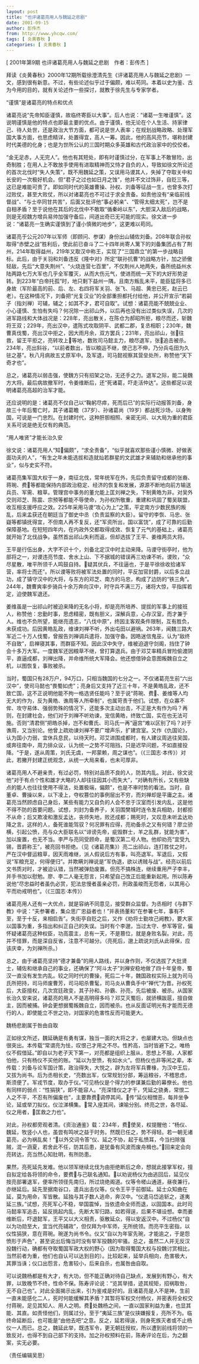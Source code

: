 ```yaml
---
layout: post
title: "也评诸葛亮用人与魏延之悲剧"
date: 2001-09-15
author: 彭传杰
from: http://www.yhcqw.com/
tags: [ 炎黄春秋 ]
categories: [ 炎黄春秋 ]
---
```



[ 2001年第9期 也评诸葛亮用人与魏延之悲剧　作者：彭传杰 ]


拜读《炎黄春秋》2000年12期所载徐澄清先生《评诸葛亮用人与魏延之悲剧》一文，感到很有新意。不过，有些论述似乎过于偏颇，难以苟同。本着以史为鉴、古为今用的目的，就有关论述作一些探讨，就教于徐先生与专家学者。

“谨慎”是诸葛亮的特点和优点


诸葛亮说“先帝知臣谨慎，故临终寄臣以大事”。后人也说：“诸葛一生唯谨慎”。这说明谨慎是他的特点也即最主要的优点。由于谨慎，他无论在个人生活、持家律己、待人处世，还是政治大节方面，都可说是世人表率；在规划战略政略、处理军国大事方面，也思虑精详，处置得宜，高人一筹。因此，他的高风亮节，堪称封建时代美德的化身；也是为世所公认的三国时期众多英雄和古代政治家中的佼佼者。


“金无足赤，人无完人”。他也有其短处，即有时谨慎过分，在军事上不敢冒险，出奇制胜；在用人上不敢放手使用有进取精神而又恃才自负的人，导致如徐文所论述的首次北伐时“失人失策”，既不用魏延之策，又误用马谡其人，失掉了夺取关中和长安的一次极好机会。但“君子之过也如日月之蚀”，他并不文过饰非，自贬三等，这已是难能可贵了。即如同时代的英雄曹操、孙权、刘备等征战一生，也曾多次打过败仗，甚至大败仗，所以对诸葛亮也不可过于求全责备。如责他没有“亲临前线督战”、“与士卒同甘共苦”，后面又批评他“事必躬亲”、“管得太细太死”，岂不是自相矛盾？至于说他在其后的北伐中不敢取“循秦岭以东”，大胆深入敌后的战略，则是无视魏方增兵易帅加强守备后，间道出奇已无可能的现实。徐文进一步说：“诸葛亮一生确实谨慎到了谨小慎微的地步”，这更难以苟同。


诸葛亮于公元207年以军师（即顾问、参谋）身份出山辅佐刘备。208年联合孙权取得“赤壁之战”胜利后，使此前已奋斗了二十四年尚寄人篱下的刘备集团占有了荆州，214年取得益州，219年又取汉中称王，实现了“三国鼎立”的第一步战略目标。此后，由于关羽和刘备违反《隆中对》所定“联孙抗曹”的战略方针，加之骄傲轻敌，先后“大意失荆州”、“火烧连营七百里”，不仅荆州人地两失，备所统益州水陆两路七万大军也几乎全军覆灭，从而大伤元气，使进而统一天下的大好形势逆转。到223年“白帝托孤”时，地只剩下益州一隅，且南方叛乱未平，能臣猛将多已身故（军阶最高的前、后、左、右四将军关羽、张飞、马超、黄忠已死，赵云已老）。在这种情况下，刘备把“光复汉业”的全部重担都托付给他，并公开宣示“若嗣子（指刘禅）可辅，辅之；如其不才，君可自取”。试想：诸葛亮能不兢兢业业、小心谨慎、生怕有失吗？何况除一出祁山外，以后再也没有出过类似失误，几次的进军路线和大体战况是：228年，亮出散关，在陈仓为郝昭所拒，粮尽而还，斩魏将王双；229年，亮出汉中，遣陈式攻取阴平、武都二郡，复丞相职；230年，魏曹真伐蜀，亮出汉中拒之，因大雨月余，双方罢兵；231年，亮出祁山，张往救，留王平拒之，亮转攻上等地，数败司马懿主力，粮尽退军，张追击被杀。234年，亮出斜谷，“以前者数出，皆以粮运不继，使己志不伸，乃分兵屯田为久驻之基”。秋八月病故五丈原军中。及军退，司马懿视察其营垒处所，称赞他“天下奇才也”。


总之，诸葛亮以弱击强，使魏方只有招架之功，无还手之力。退军之际，能二毙魏方大将。最后病故撤军时，令姜维断后，还“死诸葛，吓走活仲达”。这些都足以说明诸葛亮高超的治军才能。


还应说明的是：诸葛亮不仅自己以“鞠躬尽瘁，死而后已”的实际行动报答刘备，身故三十年后蜀亡时，其子诸葛瞻（37岁）、孙诸葛尚（19岁）都战死沙场，以身殉国，可说是一门忠烈。在封建时代，这种肝胆相照、亲密无间、以大局为重的君臣关系可说是绝无仅有的典范。

“用人唯贤”才能长治久安


徐文说：诸葛亮用人“知偏颇”，“求全责备”，“似乎就喜欢那些谨小慎微、好做表面功夫的人”，“有生之年未能选拔和造就灿若群星的文武雄才来辅助和继承他的事业”，似与史实不符。


诸葛亮集军国大权于一身，南征北伐，常年统军在外，先后负责留守成都的张裔、蒋琬、费等都能保持内部政治稳定、经济的恢复和发展，源源不断地向前方输送兵员、军需、粮草。管理宫中事务的董允能上匡刘禅之失，下制黄皓为非。对吴外交则邓芝、陈震、宗预等都能不辱使命，为孙权所敬重，重建和巩固了蜀吴联盟，收互相支援呼应之效。225年采用马谡“攻心为上”之策，平定南方少数民族的叛乱，后来孟获还在朝廷当了御史中丞（负责监察的大臣）。留守的李恢、马忠、张嶷等都镇抚得宜，不但南人再不复反，还“军资所出，国以富饶”，成了可靠的后勤保障基地。在短短四年内，在内政外交都取得成效、恢复了元气的基础上，诸葛亮就开始了北伐战争。虽然首出祁山失利而返，但却选拔了王平、姜维两员大将。


王平是行伍出身，大字不识十个，刘备北定汉中时主动来降。马谡守街亭时，他为部将之一，对谡违亮节度、舍水上山、下不据城的错误再三劝谏不听。谡败，“众尽星散，唯平所领千人鸣鼓自持。疑其伏兵，不往逼也，于是平徐徐收拾诸军营，率将士而还”。所以谡等败将被军法处置的同时，平反加官封爵，以后多立战功，成了镇守汉中的大将，与东方的邓芝、南方的马忠，构成了边防的“铁三角”。244年，魏曹爽率步骑兵十余万奔向汉中，时守兵不满三万，诸将大惊，平指挥若定，迫使魏军退还。


姜维虽是一出祁山时被迫来降的无名小将，却是亮所培养、提拔的军事上的接班人，称赞他：忠勤时事，思虑精密，既有胆义，深解兵意，心存汉室，而才兼于人。维也不负所望，能继亮遗志，“八伐中原”，终因主客观条件限制，互有胜负，未获成功。后因黄皓乱政，维谏刘禅不听，外出屯田以避祸。263年，闻魏三路大军近二十万人伐蜀，曾报告刘禅调兵遣将，加强守备。因皓迷信鬼巫，认为“敌终不自致”，启禅寝其事，而群臣不知。因此汉中失守，维被迫退守剑阁，挡住了钟会十多万大军。一度魏军还因粮草不继，曾打算退兵。由于邓艾率精兵冒险偷渡阴平，直逼成都，刘禅出降，并命维所统大军降会。他还想借钟会意图叛魏自立之机，以图恢复，事败被杀。


当时，蜀国只有28万户，94万口，只相当魏国的七分之一。不仅诸葛亮生前“六出汉中”，使司马懿也“畏蜀如虎”；亮身后又支持了近三十年，不是黄皓乱政，还不致亡国，这不正说明他能不拘一格选贤任能吗？至于说“蒋琬、费、姜维等人均无大的作为，反为黄皓、谯周等人所牵制”，也属苛责于他们。试想，在众寡不侔、攻守易体、强弱势殊的情况下，还能多次主动出击，不正是大有作为吗？再则，在封建社会，他们对于刘禅不听劝谏，宠信黄皓，终致亡国，实在也无法可施。否则“清君侧”把皓杀掉，岂不和曹氏、司马氏一再“逼宫”难以区别了吗？对于谯周，又当别论。他曾上疏劝谏刘禅不要广增声乐，扩建宫室。又作《仇国论》，认为国小力弱，宜休兵息民，以待天时。邓艾进围成都时，有人建议周逃往吴国，或奔往南中，周力排众议，认为统一之势不可阻挡，只是迟早问题，不如直接投降。“于是，遂从周策，刘氏无虞，一邦蒙赖，周之谋也”。（《三国志·本传》）对此，若撇开封建正统观念，从统一大局来看，也未可厚非。


诸葛亮用人不避亲贵，有过必罚，特别对品质不良的人，防其内乱。对此，徐文说他“对于有点个性和雄才大略的人却往往因其小而失大”，“对确有所长，又有些缺点的能人也往往使用不得法，处置极端，偏颇”，也是不审时势的看法。当时，自董卓、曹操以来，以下凌上，夺权篡位的事例层出不穷，而刘禅却是平庸之主。诸葛亮当然顾虑自己身后，某些有能力又自负的人会不忠于汉室而引发内乱，这是他不得不防的首要问题。试想，刘封为备养子，关羽围樊城时连令发兵相助，封都拒不从命；后又欺凌和激反孟达，丧师失地，败还成都；赐死时，又叹息未听孟达劝降之言。这样的人，备死谁能驾驭？何况罪有应得，亮劝备杀之又有何错？廖立骄横，引起公愤，亮与众大臣联名以“诽谤先帝，疵毁群士，羊之乱群，犹能为害”，加以废置，也无不当。李严与亮同受顾命，是蜀汉第二号人物。他却劝亮“宜受九锡，晋爵称王”，被亮回书拒绝。（见《诸葛亮集》）亮二出祁山，连打胜仗之时，严在汉中督运粮草，因天雨难继，派人假说后方有事，叫亮退军。军退后，又假说“军粮充足，何得便归”。并欺瞒刘禅说是“军伪退，欲以诱贼与战”。经亮以前后文书质对时，才被迫认错，当然被弹劾废置。但亮不搞株连，继续重用严子李丰，并手书加以慰勉。廖、李二人毫无怨言，只希望自己改正后能重新起用。所以陈寿说他“尽忠益时者虽仇必赏，犯法怠慢者虽亲必罚，刑政虽峻而无怨者，以其用心平而劝戒明也”。（《三国志·本传》）


诸葛亮用人还有一大优点，就是容纳不同意见，接受群众监督。为丞相时《与群下教》中说：“夫参署者，集众思广忠益者也！”并表扬董和“在参署七年，事有不至，至于十反，来相启告”。失街亭自贬之后，又作《劝将士勤攻己阙教》，要大家以国事为重，多指出和纠正自己的失误。当时有个李邈，当过太守、参军等官，偏怀疑诸葛亮这种权臣，功高震主，总有一天，不是篡位，就是身败名裂。对此，亮并不怪罪，而是深自反省，注意不可越分。（亮死后，邈上疏说刘氏从此得保，应该庆幸，为刘禅所杀。）


总之，由于诸葛亮坚持“德才兼备”的用人路线，并以身作则，不仅选拔了大批贤士，辅佐和继承自己的事业，还确保了“阿斗太子”刘禅安稳地做了四十年皇帝，蜀汉一直没有发生内乱。较之同时代的曹操，死后二十年，魏国政权实际上就为司马氏所把持，司马师废曹芳，司马昭杀曹髦，司马炎从曹奂手中“禅代”为晋。孙权死后，大臣擅权，几次宫廷政变，其子孙和、孙霸、孙亮，先后被废、被杀。从国家长治久安来说，诸葛亮的用人不是高明得多吗？邓艾灭蜀后，就骄横跋扈，擅自做主，因而被捕。钟会更想据蜀叛魏自立，因而被杀。也从反面证明光有才能而无德行的人，即使能立不世之功，对国家的危害性反而可能更大。

魏杨悲剧属于咎由自取


正如徐文所述，魏延确是有勇有谋，独当一面的大将之才，也屡建大功。但缺点也很突出。本传载“常谓亮为怯，叹恨己才用之不尽。性矜高，当时皆避下之。唯杨仪不假借延。”即自以为老子天下第一，对亮都是组织上服从，思想上不服，人家都怕他，只有杨仪不买他的账。“延以为至愤，有如水火”。但杨仪也非等闲之辈。本传载：刘备与论军国计策，政治得失，大悦之，辟为左将军兵曹椽，为汉中王后，又拔为尚书。后为丞相长史，“亮数出军，仪常规划分部，筹运粮谷，不稽思虑，斯须便了。军戎节度，取办于仪。”可见杨仪是个得力的参谋兼后勤的幕僚长。他也有同样的弱点：“性狷狭”，即不能容人。“亮深惜仪之才干，凭延之骁勇，常恨二人之不平，不忍有所偏废也”，主要靠费调停其间。传“延仪相憎恶，每并坐争论，延或举刀拟仪。仪泣涕横集。常入座其间，谏喻分别。终亮之世，各尽延、仪之用者，匡救之力也”。


对此，孙权都旁观者清。《资治通鉴》载：234年，费使吴，权提醒他：“杨仪、魏延，牧竖小人也，虽尝有鸣吠之益于时务。然既已任之，势不得轻。若一朝无诸葛亮，必为祸乱矣！”以外交词令答“仪、延之不协，起于私愤耳，今当扫除强贼，混一涵夏，若舍此不任，防其后患，是犹备有风波而废舟楫也。”回来定会向亮转达，亮当然心知肚明，有所防患。


果然，亮死延先发难。他以领军继续北伐为由拒绝断后之命，想就此接掌军权，擅自拟定给各将领的命令，要费与己联名通知。以劝说杨仪为由逃回后，延见仪按亮部署退军，便率所领径先南归，所过烧绝阁道。仪等令槎山通道，昼夜兼行，亦继延后。延先至据南谷口，遣兵出击仪等。仪令王平于前御延。延士众知曲在延，莫为用命，军皆散。延独与其子数人逃命，奔汉中。“仪遣马岱追斩之，遂夷延三族。”试想，亮死军心不稳，举国震悼，当依遗命全师而退，以固国本。此时司马懿率军追击，延反挑起内乱，先断大军归路，如若得逞，后果不堪设想。幸而姜维断后，吓退懿军，王平又以大义相责，驱散延众，得以安返汉中。不过杨仪“自以为功勋至大，宜当代亮辅政”，但仅拜为中军师，无所统领。而亮平生密指，以仪性狷狭，意在蒋琬。琬遂为尚书令。仪又“自以为年宦先琬，才能逾之，于是怨愤形于声色”，甚至说出后悔当时没有举军投魏的牢骚。总之，虽然二人并无反汉投魏行动，确都有夺取蜀国军政大权的野心（因为取得蜀国大权与投魏讨赏相比，当然前者为重，他们也自认可以达到目的）。比较起来，延举兵相向，危害极大，其罪当诛；仪口出怨言，危害较小，后来自杀，也属咎由自取。


可以说魏杨都是有大才，有大功，但不能正确对待自己缺点，发展到有野心，有大罪，以致晚节不终，性命不保。陈寿评论说：“览其举措，迹其规矩，招祸取咎，无不自己也”。对此全面揭示出来，引为鉴戒是好的。且诸葛亮是人不是神，生前一直未能感化二人，死时何能缓解其矛盾？其暂将军权交付杨仪，并密表将全权交付蒋琬，足见其知人、用人之明。费处魏杨之间，一直以国家利益为重，也显其能、其直。如责怪他们，则属过分。至于“夷延三族”是仪挟嫌报复，亮所不为。临终命延断后，也可能是“由他去吧”之意。反之，延若得逞，则身死族灭者或不止杨仪一人而已。总之，魏延此举，既违军令，更无朝廷授权，所以遭到前线将领的一致反对，也得不到自己部下的支持。加之孙权预料在前，陈寿评论在后，为之翻案，实无必要。

（责任编辑吴思）


